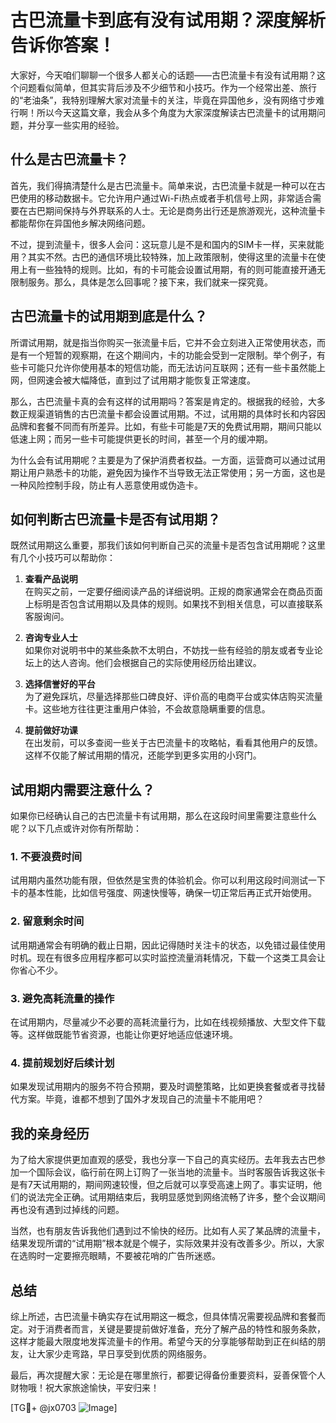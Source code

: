 # 古巴流量卡到底有没有试用期？深度解析告诉你答案！

大家好，今天咱们聊聊一个很多人都关心的话题——古巴流量卡有没有试用期？这个问题看似简单，但其实背后涉及不少细节和小技巧。作为一个经常出差、旅行的“老油条”，我特别理解大家对流量卡的关注，毕竟在异国他乡，没有网络寸步难行啊！所以今天这篇文章，我会从多个角度为大家深度解读古巴流量卡的试用期问题，并分享一些实用的经验。

## 什么是古巴流量卡？

首先，我们得搞清楚什么是古巴流量卡。简单来说，古巴流量卡就是一种可以在古巴使用的移动数据卡。它允许用户通过Wi-Fi热点或者手机信号上网，非常适合需要在古巴期间保持与外界联系的人士。无论是商务出行还是旅游观光，这种流量卡都能帮你在异国他乡解决网络问题。

不过，提到流量卡，很多人会问：这玩意儿是不是和国内的SIM卡一样，买来就能用？其实不然。古巴的通信环境比较特殊，加上政策限制，使得这里的流量卡在使用上有一些独特的规则。比如，有的卡可能会设置试用期，有的则可能直接开通无限制服务。那么，具体是怎么回事呢？接下来，我们就来一探究竟。

## 古巴流量卡的试用期到底是什么？

所谓试用期，就是指当你购买一张流量卡后，它并不会立刻进入正常使用状态，而是有一个短暂的观察期，在这个期间内，卡的功能会受到一定限制。举个例子，有些卡可能只允许你使用基本的短信功能，而无法访问互联网；还有一些卡虽然能上网，但网速会被大幅降低，直到过了试用期才能恢复正常速度。

那么，古巴流量卡真的会有这样的试用期吗？答案是肯定的。根据我的经验，大多数正规渠道销售的古巴流量卡都会设置试用期。不过，试用期的具体时长和内容因品牌和套餐不同而有所差异。比如，有些卡可能是7天的免费试用期，期间只能以低速上网；而另一些卡可能提供更长的时间，甚至一个月的缓冲期。

为什么会有试用期呢？主要是为了保护消费者权益。一方面，运营商可以通过试用期让用户熟悉卡的功能，避免因为操作不当导致无法正常使用；另一方面，这也是一种风险控制手段，防止有人恶意使用或伪造卡。

## 如何判断古巴流量卡是否有试用期？

既然试用期这么重要，那我们该如何判断自己买的流量卡是否包含试用期呢？这里有几个小技巧可以帮助你：

1. **查看产品说明**  
   在购买之前，一定要仔细阅读产品的详细说明。正规的商家通常会在商品页面上标明是否包含试用期以及具体的规则。如果找不到相关信息，可以直接联系客服询问。

2. **咨询专业人士**  
   如果你对说明书中的某些条款不太明白，不妨找一些有经验的朋友或者专业论坛上的达人咨询。他们会根据自己的实际使用经历给出建议。

3. **选择信誉好的平台**  
   为了避免踩坑，尽量选择那些口碑良好、评价高的电商平台或实体店购买流量卡。这些地方往往更注重用户体验，不会故意隐瞒重要的信息。

4. **提前做好功课**  
   在出发前，可以多查阅一些关于古巴流量卡的攻略帖，看看其他用户的反馈。这样不仅能了解试用期的情况，还能学到更多实用的小窍门。

## 试用期内需要注意什么？

如果你已经确认自己的古巴流量卡有试用期，那么在这段时间里需要注意些什么呢？以下几点或许对你有所帮助：

### 1. 不要浪费时间  
试用期内虽然功能有限，但依然是宝贵的体验机会。你可以利用这段时间测试一下卡的基本性能，比如信号强度、网速快慢等，确保一切正常后再正式开始使用。

### 2. 留意剩余时间  
试用期通常会有明确的截止日期，因此记得随时关注卡的状态，以免错过最佳使用时机。现在有很多应用程序都可以实时监控流量消耗情况，下载一个这类工具会让你省心不少。

### 3. 避免高耗流量的操作  
在试用期内，尽量减少不必要的高耗流量行为，比如在线视频播放、大型文件下载等。这样做既能节省资源，也能让你更好地适应低速环境。

### 4. 提前规划好后续计划  
如果发现试用期内的服务不符合预期，要及时调整策略，比如更换套餐或者寻找替代方案。毕竟，谁都不想到了国外才发现自己的流量卡不能用吧？

## 我的亲身经历

为了给大家提供更加直观的感受，我也分享一下自己的真实经历。去年我去古巴参加一个国际会议，临行前在网上订购了一张当地的流量卡。当时客服告诉我这张卡是有7天试用期的，期间网速较慢，但之后就可以享受高速上网了。事实证明，他们的说法完全正确。试用期结束后，我明显感觉到网络流畅了许多，整个会议期间再也没有遇到过掉线的问题。

当然，也有朋友告诉我他们遇到过不愉快的经历。比如有人买了某品牌的流量卡，结果发现所谓的“试用期”根本就是个幌子，实际效果并没有改善多少。所以，大家在选购时一定要擦亮眼睛，不要被花哨的广告所迷惑。

## 总结

综上所述，古巴流量卡确实存在试用期这一概念，但具体情况需要视品牌和套餐而定。对于消费者而言，关键是要提前做好准备，充分了解产品的特性和服务条款，这样才能最大限度地发挥流量卡的作用。希望今天的分享能够帮助到正在纠结的朋友，让大家少走弯路，早日享受到优质的网络服务。

最后，再次提醒大家：无论是在哪里旅行，都要记得备份重要资料，妥善保管个人财物哦！祝大家旅途愉快，平安归来！

[TG💪+ @jx0703 ![Image](https://github.com/user-attachments/assets/dbca1d08-cadb-493c-b0ec-ad6f7a83f270)]